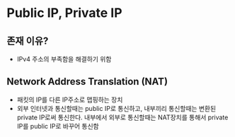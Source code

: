 # Public IP, Private IP

## 존재 이유?
- IPv4 주소의 부족함을 해결하기 위함

## Network Address Translation (NAT)
- 패킷의 IP를 다른 IP주소로 맵핑하는 장치
- 외부 인터넷과 통신할때는 public IP로 통신하고, 내부끼리 통신할때는 변환된 private IP로써 통신한다. 내부에서 외부로 통신할때는 NAT장치를 통해서 private IP를 public IP로 바꾸어 통신함